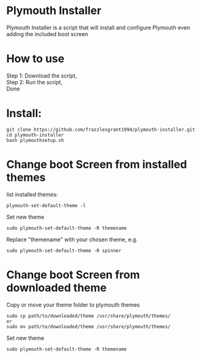 # Plymouth Installer
Plymouth Installer is a script that will install and configure Plymouth even adding the included boot screen 

# How to use
Step 1: Download the script,  
Step 2: Run the script,  
Done 

# Install:

    git clone https://github.com/frazzlesgrant1994/plymouth-installer.git
    cd plymouth-installer
    bash plymouthsetup.sh

# Change boot Screen from installed themes
list installed themes: 
  
    plymouth-set-default-theme -l
    
Set new theme

    sudo plymouth-set-default-theme -R themename
    
Replace "themename" with your chosen theme, e.g.
    
    sudo plymouth-set-default-theme -R spinner
  
 # Change boot Screen from downloaded theme
 
 Copy or move your theme folder to plymouth themes
 
    sudo cp path/to/downloaded/theme /usr/share/plymouth/themes/
    or 
    sudo mv path/to/downloaded/theme /usr/share/plymouth/themes/
    
 Set new theme

    sudo plymouth-set-default-theme -R themename   
